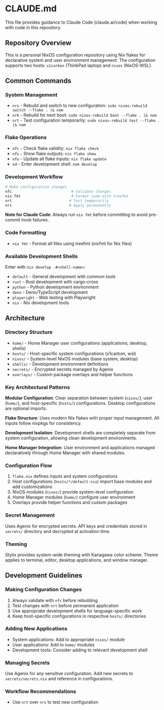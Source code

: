 # CLAUDE.md

This file provides guidance to Claude Code (claude.ai/code) when working with code in this repository.

## Repository Overview

This is a personal NixOS configuration repository using Nix flakes for declarative system and user environment management. The configuration supports two hosts: `x1carbon` (ThinkPad laptop) and `nixos` (NixOS-WSL).

## Common Commands

### System Management
- `nrs` - Rebuild and switch to new configuration: `sudo nixos-rebuild switch --flake . |& nom`
- `nrb` - Rebuild for next boot: `sudo nixos-rebuild boot --flake . |& nom`  
- `nrt` - Test configuration temporarily: `sudo nixos-rebuild test --flake . |& nom`

### Flake Operations
- `nfc` - Check flake validity: `nix flake check`
- `nfs` - Show flake outputs: `nix flake show`
- `nfu` - Update all flake inputs: `nix flake update`
- `nd` - Enter development shell: `nom develop`

### Development Workflow
```bash
# Make configuration changes
nfc                           # Validate changes
nix fmt                       # Format code with treefmt
nrt                          # Test temporarily
nrs                          # Apply permanently
```

**Note for Claude Code**: Always run `nix fmt` before committing to avoid pre-commit hook failures.

### Code Formatting
- `nix fmt` - Format all files using treefmt (nixfmt for Nix files)

### Available Development Shells
Enter with `nix develop .#<shell-name>`:
- `default` - General development with common tools
- `rust` - Rust development with cargo-cross
- `python` - Python development environment
- `deno` - Deno/TypeScript development
- `playwright` - Web testing with Playwright
- `nix` - Nix development tools

## Architecture

### Directory Structure
- `home/` - Home Manager user configurations (applications, desktop, shells)
- `hosts/` - Host-specific system configurations (x1carbon, wsl)
- `nixos/` - System-level NixOS modules (base system, desktop)
- `shells/` - Development environment definitions
- `secrets/` - Encrypted secrets managed by Agenix
- `overlays/` - Custom package overlays and helper functions

### Key Architectural Patterns

**Modular Configuration**: Clear separation between system (`nixos/`), user (`home/`), and host-specific (`hosts/`) configurations. Desktop configurations are optional imports.

**Flake Structure**: Uses modern Nix flakes with proper input management. All inputs follow nixpkgs for consistency.

**Development Isolation**: Development shells are completely separate from system configuration, allowing clean development environments.

**Home Manager Integration**: User environment and applications managed declaratively through Home Manager with shared modules.

### Configuration Flow
1. `flake.nix` defines inputs and system configurations
2. Host configurations (`hosts/*/default.nix`) import base modules and add customizations
3. NixOS modules (`nixos/`) provide system-level configuration
4. Home Manager modules (`home/`) configure user environment
5. Overlays provide helper functions and custom packages

### Secret Management
Uses Agenix for encrypted secrets. API keys and credentials stored in `secrets/` directory and decrypted at activation time.

### Theming
Stylix provides system-wide theming with Kanagawa color scheme. Theme applies to terminal, editor, desktop applications, and window manager.

## Development Guidelines

### Making Configuration Changes
1. Always validate with `nfc` before rebuilding
2. Test changes with `nrt` before permanent application
3. Use appropriate development shells for language-specific work
4. Keep host-specific configurations in respective `hosts/` directories

### Adding New Applications
- System applications: Add to appropriate `nixos/` module
- User applications: Add to `home/` modules
- Development tools: Consider adding to relevant development shell

### Managing Secrets
Use Agenix for any sensitive configuration. Add new secrets to `secrets/secrets.nix` and reference in configurations.

### Workflow Recommendations
- Use `nrt` over `nrs` to test new configuration